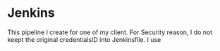 # Jenkins

This pipeline I create for one of my client. For Security reason, I do not keept the original credentialsID into Jenkinsfile. I use  
